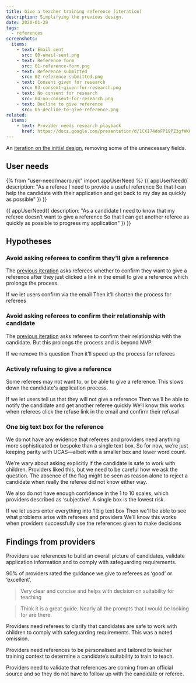 ```yaml
---
title: Give a teacher training reference (iteration)
description: Simplifying the previous design.
date: 2020-01-20
tags:
  - references
screenshots:
  items:
    - text: Email sent
      src: 00-email-sent.png
    - text: Reference form
      src: 01-reference-form.png
    - text: Reference submitted
      src: 02-reference-submitted.png
    - text: Consent given for research
      src: 03-consent-given-for-research.png
    - text: No consent for research
      src: 04-no-consent-for-research.png
    - text: Decline to give reference
      src: 05-decline-to-give-reference.png
related:
  items:
    - text: Provider needs research playback
      href: https://docs.google.com/presentation/d/1CXI74doFP19PZ3gfWKOWNbcodeYa5q16DmEDGBmHBP4/
---
```


An [iteration on the initial design](/apply-for-teacher-training/give-a-reference), removing some of the unnecessary fields.

## User needs

{% from "user-need/macro.njk" import appUserNeed %}
{{ appUserNeed({
  description: "As a referee
I need to provide a useful reference
So that I can help the candidate with their application and get back to my day as quickly as possible"
}) }}

{{ appUserNeed({
  description: "As a candidate
I need to know that my referee doesn’t want to give a reference
So that I can get another referee as quickly as possible to progress my application"
}) }}

## Hypotheses

### Avoid asking referees to confirm they'll give a reference

The [previous iteration](/apply-for-teacher-training/give-a-reference) asks referees whether to confirm they want to give a reference after  they just clicked a link in the email to give a reference which prolongs the process.

If we let users confirm via the email
Then it’ll shorten the process for referees

### Avoid asking referees to confirm their relationship with candidate

The [previous iteration](/apply-for-teacher-training/give-a-reference#start-page) asks referees to confirm their relationship with the candidate. But this prolongs the process and is beyond MVP.

If we remove this question
Then it’ll speed up the process for referees

### Actively refusing to give a reference

Some referees may not want to, or be able to give a reference. This slows down the candidate's application process.

If we let users tell us that they will not give a reference
Then we'll be able to notify the candidate and get another referee quickly
We‘ll know this works when referees click the refuse link in the email and confirm their refusal

### One big text box for the reference

We do not have any evidence that referees and providers need anything more sophisticated or bespoke than a single text box. So for now, we’re just keeping parity with UCAS—albeit with a smaller box and lower word count.

We’re wary about asking explicitly if the candidate is safe to work with children. Providers liked this, but we need to be careful how we ask the question. The absence of the flag might be seen as reason alone to reject a candidate when really the referee did not know either way.

We also do not have enough confidence in the 1 to 10 scales, which providers described as ‘subjective’. A single box is the lowest risk.

If we let users enter everything into 1 big text box
Then we'll be able to see what problems arise with referees and providers
We’ll know this works when providers successfully use the references given to make decisions

## Findings from providers

Providers use references to build an overall picture of candidates, validate application information and to comply with safeguarding requirements.

90% of providers rated the guidance we give to referees as ‘good’ or ‘excellent’,

> Very clear and concise and helps with decision on suitability for teaching

> Think it is a great guide. Nearly all the prompts that I would be looking for are there.

Providers need referees to clarify that candidates are safe to work with children to comply with safeguarding requirements. This was a noted omission.

Providers need references to be personalised and tailored to teacher training context to determine a candidate’s suitability to train to teach.

Providers need to validate that references are coming from an official source and so they do not have to follow up with the candidate or referee.

